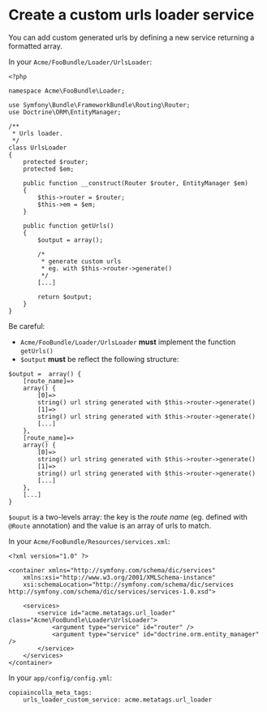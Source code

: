 # Create a custom urls loader service

You can add custom generated urls by defining a new service returning a formatted array.

In your `Acme/FooBundle/Loader/UrlsLoader`:

```
<?php

namespace Acme\FooBundle\Loader;

use Symfony\Bundle\FrameworkBundle\Routing\Router;
use Doctrine\ORM\EntityManager;

/**
 * Urls loader.
 */
class UrlsLoader
{
    protected $router;
    protected $em;

    public function __construct(Router $router, EntityManager $em)
    {
        $this->router = $router;
        $this->em = $em;
    }

    public function getUrls()
    {
        $output = array();
        
        /*
         * generate custom urls
         * eg. with $this->router->generate()
         */
        [...]
        
        return $output;
    }
}

```

Be careful:
- `Acme/FooBundle/Loader/UrlsLoader` __must__ implement the function `getUrls()`
- `$output` __must__ be reflect the following structure:

```
$output =  array() {
    [route_name]=>
    array() {
        [0]=>
        string() url string generated with $this->router->generate()
        [1]=>
        string() url string generated with $this->router->generate()
        [...]
    },
    [route_name]=>
    array() {
        [0]=>
        string() url string generated with $this->router->generate()
        [1]=>
        string() url string generated with $this->router->generate()
        [...]
    },
    [...]
}
```

`$ouput` is a two-levels array: the key is the *route name* (eg. defined with `@Route` annotation) and the value is an array of urls to match.

In your `Acme/FooBundle/Resources/services.xml`:

```
<?xml version="1.0" ?>

<container xmlns="http://symfony.com/schema/dic/services"
    xmlns:xsi="http://www.w3.org/2001/XMLSchema-instance"
    xsi:schemaLocation="http://symfony.com/schema/dic/services http://symfony.com/schema/dic/services/services-1.0.xsd">

    <services>
        <service id="acme.metatags.url_loader" class="Acme\FooBundle\Loader\UrlsLoader">
            <argument type="service" id="router" />
            <argument type="service" id="doctrine.orm.entity_manager" />
        </service>
    </services>
</container>

```

In your `app/config/config.yml`:

```
copiaincolla_meta_tags:
    urls_loader_custom_service: acme.metatags.url_loader
```
